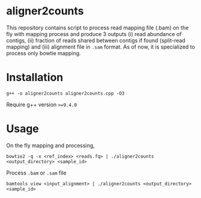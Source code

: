 # aligner2counts
This repository contains script to process read mapping file (.bam) on the fly with mapping process and produce 3 outputs (i) read abundance of contigs, (ii) fraction of reads shared between contigs if found (split-read mapping) and (iii) alignment file in `.sam` format.
As of now, it is specialized to process only bowtie mapping.

# Installation
	g++ -o aligner2counts aligner2counts.cpp -O3
Require g++ version `>=9.4.0`

# Usage
On the fly mapping and processing,

 	bowtie2 -q -x <ref_index> <reads.fq> | ./aligner2counts <output_directory> <sample_id>

Process `.bam` or `.sam` file

 	bamtools view <input_alignment> | ./aligner2counts <output_directory> <sample_id>

